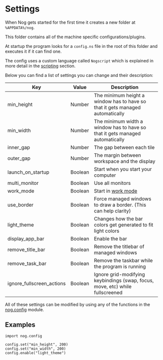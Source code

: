# Settings

When Nog gets started for the first time it creates a new folder at `%APPDATA%/nog`.

This folder contains all of the machine specific configurations/plugins.

At startup the program looks for a `config.ns` file in the root of this folder and executes it if it can find one.

The config uses a custom language called `Nogscript` which is explained in more detail in the [scripting]() section.

Below you can find a list of settings you can change and their description:

| Key                       | Value   | Description                                                                   |
|---------------------------|---------|-------------------------------------------------------------------------------|
| min_height                | Number  | The minimum height a window has to have so that it gets managed automatically |
| min_width                 | Number  | The minimum width a window has to have so that it gets managed automatically  |
| inner_gap                 | Number  | The gap between each tile                                                     |
| outer_gap                 | Number  | The margin between workspace and the display                                  |
| launch_on_startup         | Boolean | Start when you start your computer                                            |
| multi_monitor             | Boolean | Use all monitors                                                              |
| work_mode                 | Boolean | Start in [work mode]()                |
| use_border                | Boolean | Force managed windows to draw a border. (This can help clarity)               |
| light_theme               | Boolean | Changes how the bar colors get generated to fit light colors                  |
| display_app_bar           | Boolean | Enable the bar                                                                |
| remove_title_bar          | Boolean | Remove the titlebar of managed windows                                        |
| remove_task_bar           | Boolean | Remove the taskbar while the program is running                               |
| ignore_fullscreen_actions | Boolean | Ignore grid-modifying keybindings (swap, focus, move, etc) while fullscreened |

All of these settings can be modified by using any of the functions in the [nog.config](./api/nog/config.md) module.

## Examples

```nogscript
import nog.config

config.set("min_height", 200)
config.set("min_width", 200)
config.enable("light_theme")
```
